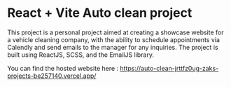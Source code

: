# React + Vite Auto clean project

This project is a personal project aimed at creating a showcase website for a vehicle cleaning company, with the ability to schedule appointments via Calendly and send emails to the manager for any inquiries. The project is built using ReactJS, SCSS, and the EmailJS library.

You can find the hosted website here :  https://auto-clean-jrttfz0ug-zaks-projects-be257140.vercel.app/
